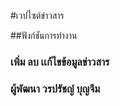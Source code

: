 #เวปไซต์ข่าวสาร

##ฟังก์ชันการทำงาน
### เพิ่ม ลบ เเก้ไขข้อมูลข่าวสาร 
### ผู้พัฒนา วรปรัชญ์ บุญจีม



